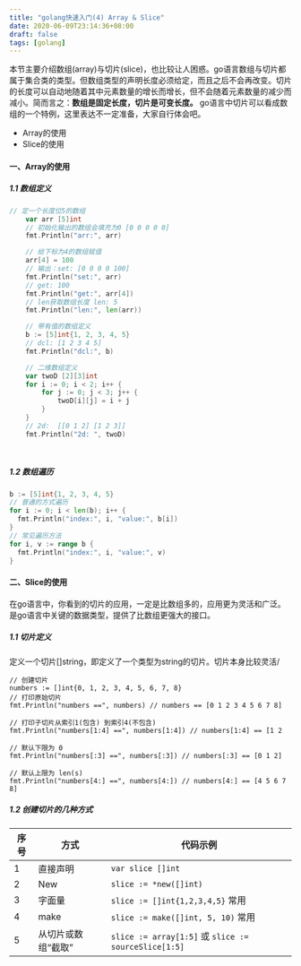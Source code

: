 ```yaml
---
title: "golang快速入门(4) Array & Slice"
date: 2020-06-09T23:14:36+08:00
draft: false
tags: [golang]
---
```


本节主要介绍数组(array)与切片(slice)，也比较让人困惑。go语言数组与切片都属于集合类的类型。但数组类型的声明长度必须给定，而且之后不会再改变。切片的长度可以自动地随着其中元素数量的增长而增长，但不会随着元素数量的减少而减小。简而言之：**数组是固定长度，切片是可变长度。** go语言中切片可以看成数组的一个特例，这里表达不一定准备，大家自行体会吧。

- Array的使用
- Slice的使用

#### 一、Array的使用

##### 1.1 数组定义

```go
// 定一个长度位5的数组
	var arr [5]int
	// 初始化输出的数组会填充为0 [0 0 0 0 0]
	fmt.Println("arr:", arr)

	// 给下标为4的数组赋值
	arr[4] = 100
	// 输出：set: [0 0 0 0 100]
	fmt.Println("set:", arr)
	// get: 100
	fmt.Println("get:", arr[4])
	// len获取数组长度 len: 5
	fmt.Println("len:", len(arr))

	// 带有值的数组定义
	b := [5]int{1, 2, 3, 4, 5}
	// dcl: [1 2 3 4 5]
	fmt.Println("dcl:", b)

	// 二维数组定义
	var twoD [2][3]int
	for i := 0; i < 2; i++ {
		for j := 0; j < 3; j++ {
			twoD[i][j] = i + j
		}
	}
	// 2d:  [[0 1 2] [1 2 3]]
	fmt.Println("2d: ", twoD)

 
```

##### 1.2 数组遍历

```go
b := [5]int{1, 2, 3, 4, 5}
// 普通的方式遍历
for i := 0; i < len(b); i++ {
  fmt.Println("index:", i, "value:", b[i])
}
// 常见遍历方法
for i, v := range b {
  fmt.Println("index:", i, "value:", v)
}
```


#### 二、Slice的使用

在go语言中，你看到的切片的应用，一定是比数组多的，应用更为灵活和广泛。是go语言中关键的数据类型，提供了比数组更强大的接口。

##### 1.1 切片定义

定义一个切片[]string，即定义了一个类型为string的切片。切片本身比较灵活/

```
// 创建切片
numbers := []int{0, 1, 2, 3, 4, 5, 6, 7, 8}
// 打印原始切片
fmt.Println("numbers ==", numbers) // numbers == [0 1 2 3 4 5 6 7 8]

// 打印子切片从索引1(包含) 到索引4(不包含)
fmt.Println("numbers[1:4] ==", numbers[1:4]) // numbers[1:4] == [1 2

// 默认下限为 0
fmt.Println("numbers[:3] ==", numbers[:3]) // numbers[:3] == [0 1 2]

// 默认上限为 len(s)
fmt.Println("numbers[4:] ==", numbers[4:]) // numbers[4:] == [4 5 6 7 8]
```

##### 1.2 创建切片的几种方式

| 序号 | 方式               | 代码示例                                             |
| ---- | ------------------ | ---------------------------------------------------- |
| 1    | 直接声明           | `var slice []int`                                    |
| 2    | New                | `slice := *new([]int)`                               |
| 3    | 字面量             | `slice := []int{1,2,3,4,5}` 常用                     |
| 4    | make               | `slice := make([]int, 5, 10)` 常用                   |
| 5    | 从切片或数组“截取” | `slice := array[1:5]` 或 `slice := sourceSlice[1:5]` |



